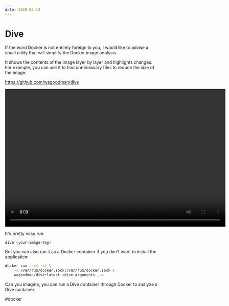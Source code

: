 ```yaml
---
date: 2020-05-14
---
```


# Dive

If the word Docker is not entirely foreign to you,
I would like to advise a small utility that will simplify the Docker image analysis.

It shows the contents of the image layer by layer and highlights changes.
For example, you can use it to find unnecessary files to reduce the size of the image.

https://github.com/wagoodman/dive

<video width="720" height="450" controls>
  <source src="dive.mp4" type="video/mp4">
</video>

It's pretty easy run:

```bash
dive <your-image-tag>
```

But you can also run it as a Docker container if you don't want to install the application:

```bash
docker run --rm -it \
    -v /var/run/docker.sock:/var/run/docker.sock \
    wagoodman/dive:latest <dive arguments...>
```

Can you imagine, you can run a Dive container through Docker to analyze a Dive container.

#docker
